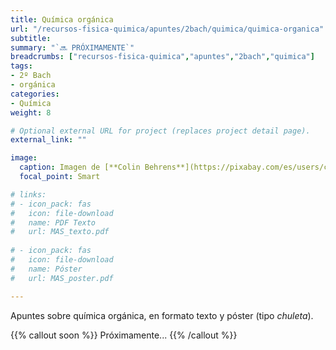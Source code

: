 ```yaml
---
title: Química orgánica
url: "/recursos-fisica-quimica/apuntes/2bach/quimica/quimica-organica"
subtitle: 
summary: "`🔜 PRÓXIMAMENTE`"
breadcrumbs: ["recursos-fisica-quimica","apuntes","2bach","quimica"]
tags:
- 2º Bach
- orgánica
categories:
- Química
weight: 8

# Optional external URL for project (replaces project detail page).
external_link: ""

image:
  caption: Imagen de [**Colin Behrens**](https://pixabay.com/es/users/colin00b-346653/) en [Pixabay](https://pixabay.com/es/)
  focal_point: Smart

# links:
# - icon_pack: fas
#   icon: file-download
#   name: PDF Texto
#   url: MAS_texto.pdf
  
# - icon_pack: fas
#   icon: file-download
#   name: Póster
#   url: MAS_poster.pdf

---
```


Apuntes sobre química orgánica, en formato texto y póster (tipo _chuleta_).

{{% callout soon %}}
Próximamente...
{{% /callout %}}